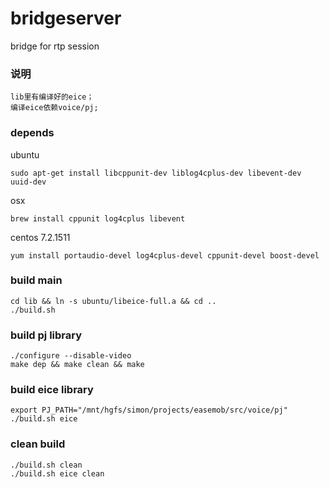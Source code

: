 # bridgeserver
bridge for rtp session

### 说明
	lib里有编译好的eice；
	编译eice依赖voice/pj;
	
	
### depends
ubuntu  
  
	sudo apt-get install libcppunit-dev liblog4cplus-dev libevent-dev uuid-dev

osx  

	brew install cppunit log4cplus libevent
	
centos 7.2.1511  

	yum install portaudio-devel log4cplus-devel cppunit-devel boost-devel
	
	
### build main
	cd lib && ln -s ubuntu/libeice-full.a && cd ..
	./build.sh
	
### build pj library
	./configure --disable-video
	make dep && make clean && make

### build eice library
	export PJ_PATH="/mnt/hgfs/simon/projects/easemob/src/voice/pj"
	./build.sh eice
	
### clean build
	./build.sh clean
	./build.sh eice clean

